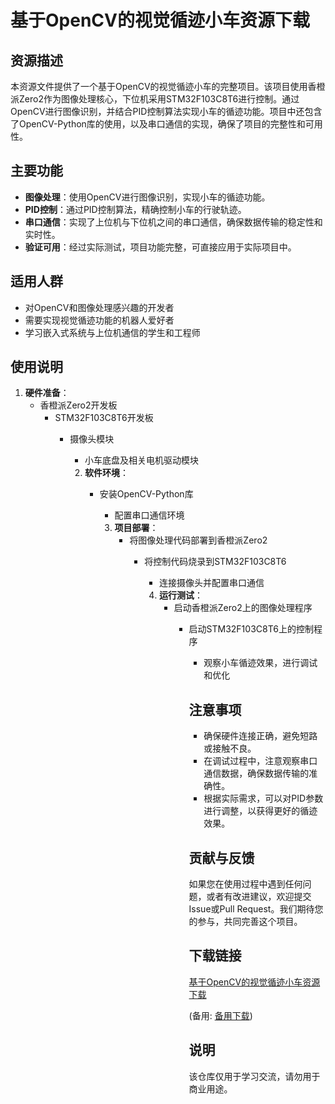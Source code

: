 # 基于OpenCV的视觉循迹小车资源下载

## 资源描述

本资源文件提供了一个基于OpenCV的视觉循迹小车的完整项目。该项目使用香橙派Zero2作为图像处理核心，下位机采用STM32F103C8T6进行控制。通过OpenCV进行图像识别，并结合PID控制算法实现小车的循迹功能。项目中还包含了OpenCV-Python库的使用，以及串口通信的实现，确保了项目的完整性和可用性。

## 主要功能

- **图像处理**：使用OpenCV进行图像识别，实现小车的循迹功能。
- **PID控制**：通过PID控制算法，精确控制小车的行驶轨迹。
- **串口通信**：实现了上位机与下位机之间的串口通信，确保数据传输的稳定性和实时性。
- **验证可用**：经过实际测试，项目功能完整，可直接应用于实际项目中。

## 适用人群

- 对OpenCV和图像处理感兴趣的开发者
- 需要实现视觉循迹功能的机器人爱好者
- 学习嵌入式系统与上位机通信的学生和工程师

## 使用说明

1. **硬件准备**：
   - 香橙派Zero2开发板
      - STM32F103C8T6开发板
         - 摄像头模块
            - 小车底盘及相关电机驱动模块

            2. **软件环境**：
               - 安装OpenCV-Python库
                  - 配置串口通信环境

                  3. **项目部署**：
                     - 将图像处理代码部署到香橙派Zero2
                        - 将控制代码烧录到STM32F103C8T6
                           - 连接摄像头并配置串口通信

                           4. **运行测试**：
                              - 启动香橙派Zero2上的图像处理程序
                                 - 启动STM32F103C8T6上的控制程序
                                    - 观察小车循迹效果，进行调试和优化

                                    ## 注意事项

                                    - 确保硬件连接正确，避免短路或接触不良。
                                    - 在调试过程中，注意观察串口通信数据，确保数据传输的准确性。
                                    - 根据实际需求，可以对PID参数进行调整，以获得更好的循迹效果。

                                    ## 贡献与反馈

                                    如果您在使用过程中遇到任何问题，或者有改进建议，欢迎提交Issue或Pull Request。我们期待您的参与，共同完善这个项目。

                                    ## 下载链接
                                    [基于OpenCV的视觉循迹小车资源下载](https://pan.quark.cn/s/590474a2f2a4) 

                                    (备用: [备用下载](https://pan.baidu.com/s/168yDs3PzK6vBAOnevibQ1A?pwd=1234))

                                    ## 说明

                                    该仓库仅用于学习交流，请勿用于商业用途。
